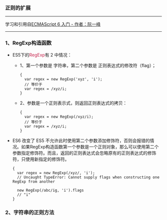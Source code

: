 ### 正则的扩展

***

学习和引用自[ECMAScript 6 入门 - 作者：阮一峰](http://es6.ruanyifeng.com/#docs/destructuring)

***

### <div id="1">1、RegExp构造函数</div>
* ES5下的<span style="color: #c7254e;">RegExp</span>有 2 中情况：
  - 1、第一个参数是 字符串，第二个参数是 正则表达式的修改符（flag）；
    ```
    {
      var regex = new RegExp('xyz', 'i');
      // 等价于
      var regex = /xyz/i;
    }
    ```
  - 2、参数是一个正则表示式，则返回正则表达式的拷贝：
    ```
    {
      var regex = new RegExp(/xyz/i);
      // 等价于
      var regex = /xyz/i;
    }
    ```

* ES6 改变了 ES5 不允许此时使用第二个参数添加修饰符，否则会报错的情况。如果RegExp构造函数第一个参数是一个正则对象，那么可以使用第二个参数指定修饰符。而且，返回的正则表达式会忽略原有的正则表达式的修饰符，只使用新指定的修饰符。
  ```
  {
    var regex = new RegExp(/xyz/, 'i');
    // Uncaught TypeError: Cannot supply flags when constructing one RegExp from another

    new RegExp(/abc/ig, 'i').flags
    // "i"
  }
  ```
### <div id="2">2、字符串的正则方法</div>
